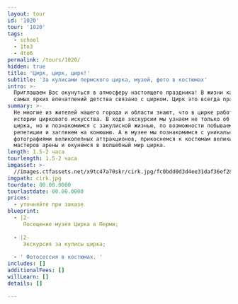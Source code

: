 ```yaml
---
layout: tour
id: '1020'
tour: '1020'
tags:
  - school
  - 1to3
  - 4to6
permalink: /tours/1020/
hidden: true
title: 'Цирк, цирк, цирк!'
subtitle: 'За кулисами пермского цирка, музей, фото в костюмах'
intro: >-
  Приглашаем Вас окунуться в атмосферу настоящего праздника! В жизни каждого из
  самых ярких впечатлений детства связано с цирком. Цирк это всегда праздник!
summary: >-
  Не многие из жителей нашего города и области знают, что в цирке работает музей
  истории циркового искусства. В ходе экскурсии мы узнаем не только об истории
  цирка, но и познакомимся с закулисной жизнью, по возможности побываем на
  репетиции и заглянем на конюшню. А в музее мы познакомимся с уникальными
  фотографиями великолепных аттракционов, прикоснемся к костюмам великих
  мастеров арены и окунемся в волшебный мир цирка.
length: 1.5-2 часа
tourlength: 1.5-2 часа
imgasset: >-
  //images.ctfassets.net/x9tc47a70skr/cirk.jpg/fc0bdd0d3d4ee31daf36ef288193580a/cirk.jpg
imgpath: cirk.jpg
tourdate: 00.00.0000
tourlastdate: 00.00.0000
prices:
  - уточняйте при заказе
blueprint:
  - |2-
     Посещение музея Цирка в Перми; 
     
  - |2-
     Экскурсия за кулисы цирка; 
     
  - ' Фотосессия в костюмах. '
includes: []
additionalFees: []
willLearn: []
details: []

---
```

